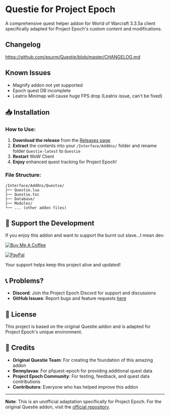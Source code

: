 # Questie for Project Epoch

A comprehensive quest helper addon for World of Warcraft 3.3.5a client specifically adapted for Project Epoch's custom content and modifications.

## Changelog

https://github.com/esurm/Questie/blob/master/CHANGELOG.md

## Known Issues

- Magnify addon not yet supported
- Epoch quest DB incomplete
- Leatrix Minimap will cause huge FPS drop (Leatrix issue, can't be fixed)

## 📥 Installation

### How to Use:

1. **Download the release** from the [Releases page](https://github.com/esurm/Questie/releases)
2. **Extract** the contents into your `/Interface/AddOns/` folder and rename folder `Questie-latest` to `Questie`
3. **Restart** WoW Client
4. **Enjoy** enhanced quest tracking for Project Epoch!

### File Structure:
```
/Interface/AddOns/Questie/
├── Questie.lua
├── Questie.toc
├── Database/
├── Modules/
└── ... (other addon files)
```

## 💖 Support the Development

If you enjoy this addon and want to support the burnt out slave...I mean dev:

[![Buy Me A Coffee](https://img.shields.io/badge/Buy%20Me%20A%20Coffee-Support-orange?style=flat-square&logo=buy-me-a-coffee)](https://buymeacoffee.com/surm)

[![PayPal](https://img.shields.io/badge/PayPal-Donate-blue?style=flat-square&logo=paypal)](https://paypal.me/mikolaas)

Your support helps keep this project alive and updated!

## 📞 Problems?

- **Discord**: Join the Project Epoch Discord for support and discussions
- **GitHub Issues**: Report bugs and feature requests [here](https://github.com/esurm/Questie/issues)


## 📄 License

This project is based on the original Questie addon and is adapted for Project Epoch's unique environment.

## 🙏 Credits

- **Original Questie Team**: For creating the foundation of this amazing addon
- **Bennylavaa**: For pfquest-epoch for providing additional quest data
- **Project Epoch Community**: For testing, feedback, and quest data contributions
- **Contributors**: Everyone who has helped improve this addon

---

**Note**: This is an unofficial adaptation specifically for Project Epoch. For the original Questie addon, visit the [official repository](https://github.com/Questie/Questie).
